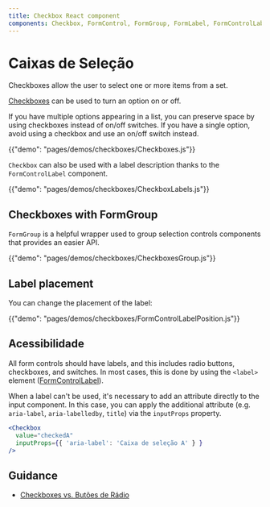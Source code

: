 ```yaml
---
title: Checkbox React component
components: Checkbox, FormControl, FormGroup, FormLabel, FormControlLabel
---
```


# Caixas de Seleção

<p class="description">Checkboxes allow the user to select one or more items from a set.</p>

[Checkboxes](https://material.io/design/components/selection-controls.html#checkboxes) can be used to turn an option on or off.

If you have multiple options appearing in a list, you can preserve space by using checkboxes instead of on/off switches. If you have a single option, avoid using a checkbox and use an on/off switch instead.

{{"demo": "pages/demos/checkboxes/Checkboxes.js"}}

`Checkbox` can also be used with a label description thanks to the `FormControlLabel` component.

{{"demo": "pages/demos/checkboxes/CheckboxLabels.js"}}

## Checkboxes with FormGroup

`FormGroup` is a helpful wrapper used to group selection controls components that provides an easier API.

{{"demo": "pages/demos/checkboxes/CheckboxesGroup.js"}}

## Label placement

You can change the placement of the label:

{{"demo": "pages/demos/checkboxes/FormControlLabelPosition.js"}}

## Acessibilidade

All form controls should have labels, and this includes radio buttons, checkboxes, and switches. In most cases, this is done by using the `<label>` element ([FormControlLabel](/api/form-control-label/)).

When a label can't be used, it's necessary to add an attribute directly to the input component. In this case, you can apply the additional attribute (e.g. `aria-label`, `aria-labelledby`, `title`) via the `inputProps` property.

```jsx
<Checkbox
  value="checkedA"
  inputProps={{ 'aria-label': 'Caixa de seleção A' } }
/>
```

## Guidance

- [Checkboxes vs. Butões de Rádio](https://www.nngroup.com/articles/checkboxes-vs-radio-buttons/)